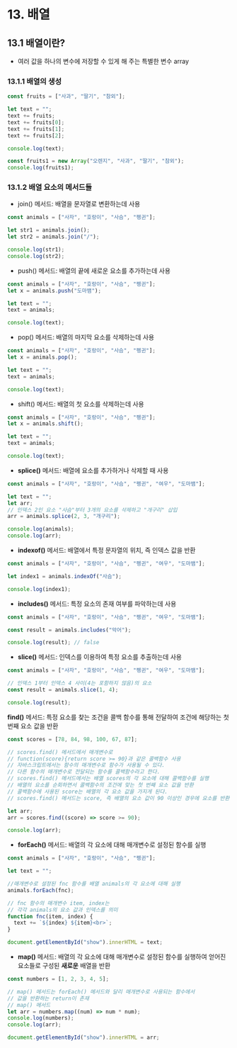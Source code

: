 # 13. 배열

## 13.1 배열이란?

- 여러 값을 하나의 변수에 저장할 수 있게 해 주는 특별한 변수 array

### 13.1.1 배열의 생성

```js
const fruits = ["사과", "딸기", "참외"];

let text = "";
text += fruits;
text += fruits[0];
text += fruits[1];
text += fruits[2];

console.log(text);

const fruits1 = new Array("오렌지", "사과", "딸기", "참외");
console.log(fruits1);
```

### 13.1.2 배열 요소의 메서드들

- join() 메서드: 배열을 문자열로 변환하는데 사용

```js
const animals = ["사자", "호랑이", "사슴", "펭귄"];

let str1 = animals.join();
let str2 = animals.join("/");

console.log(str1);
console.log(str2);
```

- push() 메서드: 배열의 끝에 새로운 요소를 추가하는데 사용

```js
const animals = ["사자", "호랑이", "사슴", "펭귄"];
let x = animals.push("도마뱀");

let text = "";
text = animals;

console.log(text);
```

- pop() 메서드: 배열의 마지막 요소를 삭제하는데 사용

```js
const animals = ["사자", "호랑이", "사슴", "펭귄"];
let x = animals.pop();

let text = "";
text = animals;

console.log(text);
```

- shift() 메서드: 배열의 첫 요소를 삭제하는데 사용

```js
const animals = ["사자", "호랑이", "사슴", "펭귄"];
let x = animals.shift();

let text = "";
text = animals;

console.log(text);
```

- **splice()** 메서드: 배열에 요소를 추가하거나 삭제할 때 사용

```js
const animals = ["사자", "호랑이", "사슴", "펭귄", "여우", "도마뱀"];

let text = "";
let arr;
// 인덱스 2인 요소 "사슴"부터 3개의 요소를 삭제하고 "개구리" 삽입
arr = animals.splice(2, 3, "개구리");

console.log(animals);
console.log(arr);
```

- **indexof()** 메서드: 배열에서 특정 문자열의 위치, 즉 인덱스 값을 반환

```js
const animals = ["사자", "호랑이", "사슴", "펭귄", "여우", "도마뱀"];

let index1 = animals.indexOf("사슴");

console.log(index1);
```

- **includes()** 메서드: 특정 요소의 존재 여부를 파악하는데 사용

```js
const animals = ["사자", "호랑이", "사슴", "펭귄", "여우", "도마뱀"];

const result = animals.includes("악어");

console.log(result); // false
```

- **slice()** 메서드: 인덱스를 이용하여 특정 요소를 추출하는데 사용

```js
const animals = ["사자", "호랑이", "사슴", "펭귄", "여우", "도마뱀"];

// 인덱스 1부터 인덱스 4 사이(4는 포함하지 않음)의 요소
const result = animals.slice(1, 4);

console.log(result);
```

**find()** 메서드: 특정 요소를 찾는 조건을 콜백 함수를 통해 전달하여 조건에 해당하는 첫 번째 요소 값을 반환

```js
const scores = [78, 84, 98, 100, 67, 87];

// scores.find() 메서드에서 매개변수로
// function(score){return score >= 90}과 같은 콜백함수 사용
// 자바스크립트에서는 함수의 매개변수로 함수가 사용될 수 있다.
// 다른 함수의 매개변수로 전달되는 함수를 콜백함수라고 한다.
// scores.find() 메서드에서는 배열 scores의 각 요소에 대해 콜백함수를 실행
// 배열의 요소를 순회하면서 콜백함수의 조건에 맞는 첫 번째 요소 값을 반환
// 콜백함수에 사용된 score는 배열의 각 요소 값을 가지게 된다.
// scores.find() 메서드는 score, 즉 배열의 요소 값이 90 이상인 경우에 요소를 반환한다.

let arr;
arr = scores.find((score) => score >= 90);

console.log(arr);
```

- **forEach()** 메서드: 배열의 각 요소에 대해 매개변수로 설정된 함수를 실행

```js
const animals = ["사자", "호랑이", "사슴", "펭귄"];

let text = "";

//매개변수로 설정된 fnc 함수를 배열 animals의 각 요소에 대해 실행
animals.forEach(fnc);

// fnc 함수의 매개변수 item, index는
// 각각 animals의 요소 값과 인덱스를 의미
function fnc(item, index) {
  text += `${index} ${item}<br>`;
}

document.getElementById("show").innerHTML = text;
```

- **map()** 메서드: 배열의 각 요소에 대해 매개변수로 설정된 함수를 실행하여 얻어진 요소들로 구성된 **새로운** 배열을 반환

```js
const numbers = [1, 2, 3, 4, 5];

// map() 메서드는 forEach() 메서드와 달리 매개변수로 사용되는 함수에서
// 값을 반환하는 return이 존재
// map() 메서드
let arr = numbers.map((num) => num * num);
console.log(numbers);
console.log(arr);

document.getElementById("show").innerHTML = arr;
```

